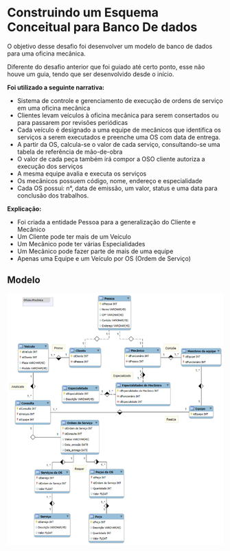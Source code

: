 # Construindo um Esquema Conceitual para Banco De dados

O objetivo desse desafio foi desenvolver um modelo de banco de dados para uma oficina mecânica.

Diferente do desafio anterior que foi guiado até certo ponto, esse não houve um guia, tendo que ser desenvolvido desde o início.

**Foi utilizado a seguinte narrativa:**
- Sistema de controle e gerenciamento de execução de ordens de serviço em uma oficina mecânica
- Clientes levam veículos à oficina mecânica para serem consertados ou para passarem por revisões  periódicas
- Cada veículo é designado a uma equipe de mecânicos que identifica os serviços a serem executados e preenche uma OS com data de entrega.
- A partir da OS, calcula-se o valor de cada serviço, consultando-se uma tabela de referência de mão-de-obra
- O valor de cada peça também irá compor a OSO cliente autoriza a execução dos serviços
- A mesma equipe avalia e executa os serviços
- Os mecânicos possuem código, nome, endereço e especialidade
- Cada OS possui: n°, data de emissão, um valor, status e uma data para conclusão dos trabalhos.

**Explicação:**
- Foi criada a entidade Pessoa para a generalização do Cliente e Mecânico
- Um Cliente pode ter mais de um Veículo
- Um Mecânico pode ter várias Especialidades
- Um Mecânico pode fazer parte de mais de uma equipe
- Apenas uma Equipe e um Veículo por OS (Ordem de Serviço)

## Modelo

<img src="oficina_mecanica.png" width=800>
